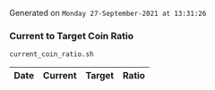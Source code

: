 Generated on `Monday 27-September-2021 at 13:31:26`

### Current to Target Coin Ratio
`current_coin_ratio.sh`

Date|Current|Target|Ratio
---|---|---|---
